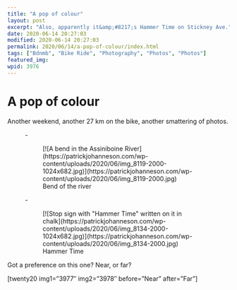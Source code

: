 ```yaml
---
title: "A pop of colour"
layout: post
excerpt: "Also, apparently it&amp;#8217;s Hammer Time on Stickney Ave."
date: 2020-06-14 20:27:03
modified: 2020-06-14 20:27:03
permalink: 2020/06/14/a-pop-of-colour/index.html
tags: ["Bdnmb", "Bike Ride", "Photography", "Photos", "Photos"]
featured_img: 
wpid: 3976
---
```


# A pop of colour

Another weekend, another 27 km on the bike, another smattering of photos.

<figure class="is-layout-flex wp-block-gallery-54 wp-block-gallery columns-2 is-cropped">- <figure>[![A bend in the Assiniboine River](https://patrickjohanneson.com/wp-content/uploads/2020/06/img_8119-2000-1024x682.jpg)](https://patrickjohanneson.com/wp-content/uploads/2020/06/img_8119-2000.jpg)<figcaption class="blocks-gallery-item__caption">Bend of the river</figcaption></figure>
- <figure>[![Stop sign with "Hammer Time" written on it in chalk](https://patrickjohanneson.com/wp-content/uploads/2020/06/img_8134-2000-1024x682.jpg)](https://patrickjohanneson.com/wp-content/uploads/2020/06/img_8134-2000.jpg)<figcaption class="blocks-gallery-item__caption">Hammer Time</figcaption></figure>

</figure>Got a preference on this one? Near, or far?

\[twenty20 img1=”3977″ img2=”3978″ before=”Near” after=”Far”\]